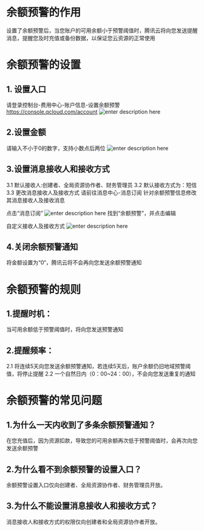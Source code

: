 
# 余额预警的作用
设置了余额预警后，当您账户的可用余额小于预警阈值时，腾讯云将向您发送提醒消息，提醒您及时充值或备份数据，以保证您云资源的正常使用

# 余额预警的设置
## 1. 设置入口
请登录控制台-费用中心-账户信息-设置余额预警
https://console.qcloud.com/account
![enter description here][1]

## 2.设置金额
请输入不小于0的数字，支持小数点后两位
![enter description here][2]

## 3.设置消息接收人和接收方式
3.1 默认接收人:创建者、全局资源协作者、财务管理员
3.2 默认接收方式为：短信
3.3 更改消息接收人及接收方式
请前往消息中心-消息订阅  针对余额预警信息修改其消息接收人及接收消息

点击“消息订阅”
![enter description here][3]
找到“余额预警”，并点击编辑

自定义接收人及接收方式
![enter description here][4]


## 4.关闭余额预警通知
将金额设置为“0“，腾讯云将不会再向您发送余额预警通知

# 余额预警的规则
## 1.提醒时机：
当可用余额低于预警阈值时，将向您发送预警通知

## 2.提醒频率：
2.1 将连续5天向您发送余额预警通知，若连续5天后，账户余额仍旧地域预警阈值，将停止提醒
2.2 一个自然日内（0：00~24：00），不会向您发送重复的通知

# 余额预警的常见问题
## 1.为什么一天内收到了多条余额预警通知？
在您充值后，因为资源扣款，导致您的可用余额再次低于预警阈值时，会再次向您发送余额预警

## 2.为什么看不到余额预警的设置入口？
余额预警设置入口仅向创建者、全局资源协作者、财务管理员开放。

## 3.为什么不能设置消息接收人和接收方式？
消息接收人和接收方式的权限仅向创建者和全局资源协作者开放。

  [1]: https://mc.qcloudimg.com/static/img/5659e7baebce6e27c881bed6754f5658/image.png
  [2]: https://mc.qcloudimg.com/static/img/fa35e80caaced4bdc80d8667b8469645/image.png
  [3]: https://mc.qcloudimg.com/static/img/42bdc38ae87c162209f6a8f1ca944661/image.png
  [4]: https://mc.qcloudimg.com/static/img/3a0828b4a9e8e655352a9a28b47d7f62/image.png